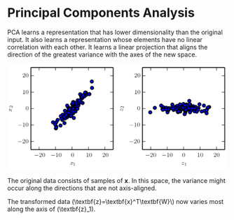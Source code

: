 # Principal Components Analysis

PCA learns a representation that has lower dimensionality than the original input. It also learns a representation whose elements have no linear correlation with each other. It learns a linear projection that aligns the direction of the greatest variance with the axes of the new space.


![](pca1.png)

The original data consists of samples of **x**. In this space, the variance might occur along the directions that are not axis-aligned.

The transformed data \(\textbf{z}=\textbf{x}^T\textbf{W}\\) now varies most along the axis of \(\textbf{z}_1\). 